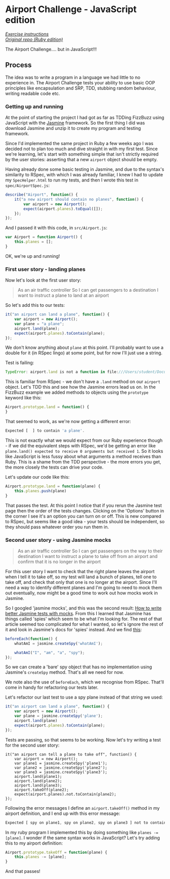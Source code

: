 # Airport Challenge - JavaScript edition

*[Exercise instructions](exercise-instructions.md)*  
*[Original repo (Ruby edition)](https://github.com/makersacademy/airport_challenge)*

The Airport Challenge.... but in JavaScript!!!

## Process

The idea was to write a program in a language we had little to no experience in. The Airport Challenge tests your ability to use basic OOP principles like encapsulation and SRP, TDD, stubbing random behaviour, writing readable code etc.

### Getting up and running

At the point of starting the project I had got as far as TDDing FizzBuzz using JavaScript with the [Jasmine](https://jasmine.github.io/) framework. So the first thing I did was download Jasmine and unzip it to create my program and testing framework.

Since I'd implemented the same project in Ruby a few weeks ago I was decided not to plan too much and dive straight in with my first test. Since we're learning, let's start with something simple that isn't strictly required by the user stories: asserting that a new `airport` object should be empty.

Having already done some basic testing in Jasmine, and due to the syntax's similarity to RSpec, with which I was already familiar, I knew I had to update my `SpecHelper.html` to run my tests, and then I wrote this test in `spec/AirportSpec.js`:

```javascript
describe("Airport", function() {
    it("a new airport should contain no planes", function() {
        var airport = new Airport();
        expect(airport.planes).toEqual([]);
    });
});
```

And I passed it with this code, in `src/Airport.js`:

```javascript
var Airport = function Airport() {
    this.planes = [];
}
```

OK, we're up and running!

### First user story - landing planes

Now let's look at the first user story:

> As an air traffic controller
> So I can get passengers to a destination
> I want to instruct a plane to land at an airport

So let's add this to our tests:

```javascript
it("an airport can land a plane", function() {
    var airport = new Airport();
    var plane = "a plane";
    airport.land(plane);
    expect(airport.planes).toContain(plane);
});
```

We don't know anything about `plane` at this point. I'll probably want to use a double for it (in RSpec lingo) at some point, but for now I'll just use a string.

Test is failing:

```javascript
TypeError: airport.land is not a function in file:///Users/student/Documents/week-5/airport-challenge-javascript/spec/AirportSpec.js (line 10)
```

This is familiar from RSpec - we don't have a `.land` method on our `airport` object. Let's TDD this and see how the Jasmine errors lead us on. In the FizzBuzz example we added methods to objects using the `prototype` keyword like this:

```javascript
Airport.prototype.land = function() {
}
```

That seemed to work, as we're now getting a different error:

```javascript
Expected [  ] to contain 'a plane'.
```

This is not exactly what we would expect from our Ruby experience though - if we did the equivalent steps with RSpec, we'd be getting an error like `plane.land() expected to receive 0 arguments but received 1`. So it looks like JavaScript is less fussy about what arguments a method receives than Ruby. This is a shame from the TDD perspective - the more errors you get, the more closely the tests can drive your code.

Let's update our code like this:

```javascript
Airport.prototype.land = function(plane) {
    this.planes.push(plane)
}
```

That passes the test. At this point I notice that if you rerun the Jasmine test page then the order of the tests changes. Clicking on the 'Options' button in the corner I see it's an option you can turn on or off. This is new compared to RSpec, but seems like a good idea - your tests should be independent, so they should pass whatever order you run them in.

### Second user story - using Jasmine mocks

> As an air traffic controller 
> So I can get passengers on the way to their destination 
> I want to instruct a plane to take off from an airport and confirm that it is no longer in the airport

For this user story I want to check that the right plane leaves the airport when I tell it to take off, so my test will land a bunch of planes, tell one to take off, and check that only that one is no longer at the airport. Since I'll need a way to identify different planes and I'm going to need to mock them out eventually, now might be a good time to work out how mocks work in Jasmine.

So I googled 'jasmine mocks', and this was the second result: [How to write better Jasmine tests with mocks](https://eclipsesource.com/blogs/2014/03/27/mocks-in-jasmine-tests/). From this I learned that Jasmine has things called 'spies' which seem to be what I'm looking for. The rest of that article seemed too complicated for what I wanted, so let's ignore the rest of it and look in Jasmine's docs for 'spies' instead. And we find [this](https://jasmine.github.io/2.0/introduction#section-Spies:_%3Ccode%3EcreateSpy%3C/code%3E):

```javascript
beforeEach(function() {
    whatAmI = jasmine.createSpy('whatAmI');

    whatAmI("I", "am", "a", "spy");
});
```

So we can create a 'bare' spy object that has no implementation using Jasmine's `createSpy` method. That's all we need for now.

We note also the use of `beforeEach`, which we recognise from RSpec. That'll come in handy for refactoring our tests later.

Let's refactor our last test to use a spy plane instead of that string we used:

```javascript
it("an airport can land a plane", function() {
    var airport = new Airport();
    var plane = jasmine.createSpy('plane');
    airport.land(plane)
    expect(airport.planes).toContain(plane);
});
```

Tests are passing, so that seems to be working. Now let's try writing a test for the second user story:

```
it("an airport can tell a plane to take off", function() {
    var airport = new Airport();
    var plane1 = jasmine.createSpy('plane1');
    var plane2 = jasmine.createSpy('plane2');
    var plane3 = jasmine.createSpy('plane3');
    airport.land(plane1);
    airport.land(plane2);
    airport.land(plane3);
    airport.takeOff(plane2);
    expect(airport.planes).not.toContain(plane2);
});
```

Following the error messages I define an `airport.takeOff()` method in my airport definition, and I end up with this error message:

```javascript
Expected [ spy on plane1, spy on plane2, spy on plane3 ] not to contain spy on plane2.
```

In my ruby program I implemented this by doing something like `planes -= [plane]`. I wonder if the same syntax works in JavaScript? Let's try adding this to my airport definition:

```javascript
Airport.prototype.takeOff = function(plane) {
    this.planes -= [plane];
}
```

And that passes!


